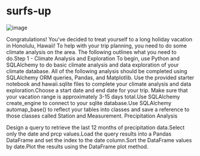 # surfs-up
![image](https://user-images.githubusercontent.com/111776924/201540819-241ea7f4-4f07-4242-a257-e621a679ba88.png)

Congratulations! You've decided to treat yourself to a long holiday vacation in Honolulu, Hawaii! To help with your trip planning, you need to do some climate analysis on the area. The following outlines what you need to do.Step 1 - Climate Analysis and Exploration
To begin, use Python and SQLAlchemy to do basic climate analysis and data exploration of your climate database. All of the following analysis should be completed using SQLAlchemy ORM queries, Pandas, and Matplotlib. 
Use the provided starter notebook and hawaii.sqlite files to complete your climate analysis and data exploration.Choose a start date and end date for your trip. Make sure that your vacation range is approximately 3-15 days total.Use SQLAlchemy create_engine to connect to your sqlite database.Use SQLAlchemy automap_base() to reflect your tables into classes and save a reference to those classes called Station and Measurement.
Precipitation Analysis

Design a query to retrieve the last 12 months of precipitation data.Select only the date and prcp values.Load the query results into a Pandas DataFrame and set the index to the date column.Sort the DataFrame values by date.Plot the results using the DataFrame plot method.
